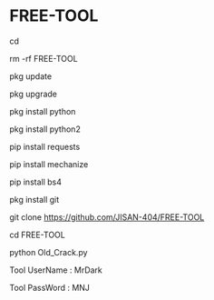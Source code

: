 # FREE-TOOL

cd

rm -rf FREE-TOOL

pkg update

pkg upgrade

pkg install python

pkg install python2

pip install requests

pip install mechanize

pip install bs4

pkg install git

git clone https://github.com/JISAN-404/FREE-TOOL

cd FREE-TOOL

python Old_Crack.py

Tool UserName : MrDark

Tool PassWord : MNJ
